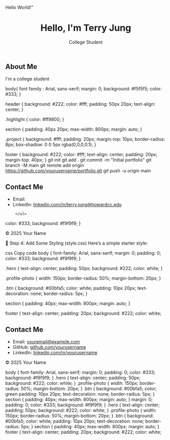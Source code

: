 Hello World!"
<DOCTYPE html>
<html lang="en">
</head>
<meta charset= UTF-8>
<meta name= "viewpoint" content="width=device-width, initial-scale=1.0" />
  <title>My Portfolio</title>
  <link rel="stylesheet" href="style.css" />
</head>
<body>
  <header>
    <h1>Hello, I'm <span class="highlight">Terry Jung</span></h1>
    <p>College Student<p>
  </header>

  <section id="about">
    <h2>About Me</h2>
    <p>
      I'm a college student
    </p>
  </section>
 </footer>
 <body>
  <html>
   body{
   font family : Arial, sans-serif;
  margin: 0;
  background: #f5f5f5;
  color: #333;
}

header {
  background: #222;
  color: #fff;
  padding: 50px 20px;
  text-align: center;
}

.highlight {
  color: #ff9800;
}

section {
  padding: 40px 20px;
  max-width: 800px;
  margin: auto;
}

.project {
  background: #fff;
  padding: 20px;
  margin-top: 10px;
  border-radius: 8px;
  box-shadow: 0 0 5px rgba(0,0,0,0.1);
}

footer {
  background: #222;
  color: #fff;
  text-align: center;
  padding: 20px;
  margin-top: 40px;
  }
  git init
git add .
git commit -m "Initial portfolio"
git branch -M main
git remote add origin https://github.com/yourusername/portfolio.git
git push -u origin main

  </html>
 </body>
  <!-- Contact Section -->
  <section id="contact">
    <h2>Contact Me</h2>
    <ul>
      <li>Email: <a href="mailto:TerryJJung@outlook.com/a></li>
      <li>GitHub: <a href="https://github.com/terryjunggithub.io"></a></li>
      <li>LinkedIn: <a href="https://linkedin.com/in/yourusername">linkedin.com/in/terry.jung@howardcc.edu</a></li>
     
     </ul>
  </section>

  
  color: #333;
  background: #f9f9f9;
}










 
  </section>

  <footer>
    <p>© 2025 Your Name</p>
  </footer>

</body>
</html>
🎨 Step 4: Add Some Styling (style.css)
Here’s a simple starter style:

css
Copy code
body {
  font-family: Arial, sans-serif;
  margin: 0;
  padding: 0;
  color: #333;
  background: #f9f9f9;
}

.hero {
  text-align: center;
  padding: 50px;
  background: #222;
  color: white;
}

.profile-photo {
  width: 150px;
  border-radius: 50%;
  margin-bottom: 20px;
}

.btn {
  background: #00bfa5;
  color: white;
  padding: 10px 20px;
  text-decoration: none;
  border-radius: 5px;
}

section {
  padding: 40px;
  max-width: 800px;
  margin: auto;
}

footer {
  text-align: center;
  padding: 20px;
  background: #222;
  color: white;
    <!-- Contact Section -->
  <section id="contact">
    <h2>Contact Me</h2>
    <ul>
      <li>Email: <a href="mailto:youremail@example.com">youremail@example.com</a></li>
      <li>GitHub: <a href="https://github.com/yourusername">github.com/yourusername</a></li>
      <li>LinkedIn: <a href="https://linkedin.com/in/yourusername">linkedin.com/in/yourusername</a></li>
     </ul>
  </section>
 <footer>
 <p>© 2025 Your Name</p>
</footer>
 body {
font-family: Arial, sans-serif;
margin: 0;
padding: 0;
color: #333;
background: #f9f9f9;
}
.hero {
text-align: center;
padding: 50px;
background: #222;
color: white;
}
.profile-photo {
  width: 150px;
border-radius: 50%;
margin-bottom: 20px;
}
.btn {
background: #00bfa5;
color; green
padding: 10px 20px;
text-decoration: none;
border-radius: 5px;
}
section {
padding: 40px;
max-width: 800px;
margin: auto;
}
margin: 0;
 padding: 0;
color: #333;
background: #f9f9f9;
}
.hero {
text-align: center;
padding: 50px;
background: #222;
color: white;
}
.profile-photo {
  width: 150px;
  border-radius: 50%;
  margin-bottom: 20px;
}
.btn {
  background: #00bfa5;
  color: white;
  padding: 10px 20px;
  text-decoration: none;
  border-radius: 5px;
}
section {
padding: 40px;
max-width: 800px;
margin: auto;
}
footer {
text-align: center;
padding: 20px;
background: #222;
color: white;
<a  href=link resume.pdf" download
<body>
</html>










